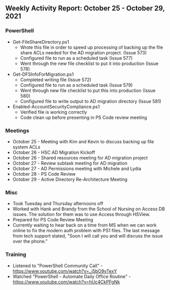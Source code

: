 ## Weekly Activity Report: October 25 - October 29, 2021

### PowerShell
* Get-FileShareDirectory.ps1
  * Wrote this file in order to speed up processing of backing up the file share ACLs needed for the AD migration project. (Issue 573)
  * Configured file to run as a scheduled task (Issue 577)
  * Went through the new file checklist to put it into production (Issue 578)
* Get-DFSInfoForMigration.ps1
  * Completed writing file (Issue 572)
  * Configured file to run as a scheduled task (Issue 579)
  * Went through new file checklist to put this into production (Issue 580)
  * Configured file to write output to AD migration directory (Issue 581)
* Enabled-AccountSecurityCompliance.ps1
  * Verified file is working correctly
  * Code clean up before presenting in PS Code review meeting

### Meetings
* October 25 - Meeting with Kim and Kevin to discuss backing up file system ACLs
* October 26 - HSC AD Migration Kickoff
* October 26 - Shared resources meeting for AD migration project
* October 27 - Review subtask meeting for AD migration
* October 27 - AD Permissions meeting with Michele and Lydia
* October 28 - PS Code Review
* October 29 - Active Directory Re-Architecture Meeting

### Misc
* Took Tuesday and Thursday afternoons off
* Worked with Hank and Brandy from the School of Nursing on Access DB issues. The solution for them was to use Access through HSView.
* Prepared for PS Code Review Meeting                            
* Currently waiting to hear back on a time from MS when we can work online to fix the modern auth problem with PS1 files. The last message from tech support stated, "Soon I will call you and will discuss the issue over the phone."


### Training
* Listened to "PowerShell Community Call" - https://www.youtube.com/watch?v=_j5bO9yTexY
* Watched "PowerShell - Automate Daily Office Routine" - https://www.youtube.com/watch?v=hUc4CkPFgNk
